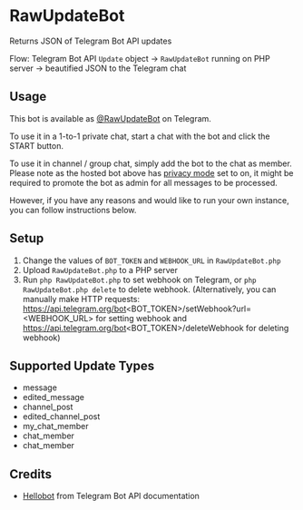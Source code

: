 # RawUpdateBot

Returns JSON of Telegram Bot API updates

Flow: Telegram Bot API `Update` object -> `RawUpdateBot` running on PHP server -> beautified JSON to the Telegram chat

## Usage

This bot is available as [@RawUpdateBot](https://t.me/RawUpdateBot) on Telegram. 

To use it in a 1-to-1 private chat, start a chat with the bot and click the START button.

To use it in channel / group chat, simply add the bot to the chat as member. Please note as the hosted bot above has [privacy mode](https://core.telegram.org/bots/features#privacy-mode) set to on, it might be required to promote the bot as admin for all messages to be processed.

However, if you have any reasons and would like to run your own instance, you can follow instructions below.

## Setup

1. Change the values of `BOT_TOKEN` and `WEBHOOK_URL` in `RawUpdateBot.php`
2. Upload `RawUpdateBot.php` to a PHP server
3. Run `php RawUpdateBot.php` to set webhook on Telegram, or `php RawUpdateBot.php delete` to delete webhook. (Alternatively, you can manually make HTTP requests: https://api.telegram.org/bot<BOT_TOKEN>/setWebhook?url=<WEBHOOK_URL> for setting webhook and https://api.telegram.org/bot<BOT_TOKEN>/deleteWebhook for deleting webhook)

## Supported Update Types

- message
- edited_message
- channel_post
- edited_channel_post
- my_chat_member
- chat_member
- chat_member

## Credits

- [Hellobot](https://core.telegram.org/bots/samples/hellobot) from Telegram Bot API documentation